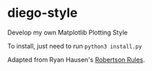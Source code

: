 # diego-style

Develop my own Matplotlib Plotting Style

To install, just need to run `python3 install.py`

Adapted from Ryan Hausen's [Robertson Rules](https://github.com/ryanhausen/robertsons-rules).
